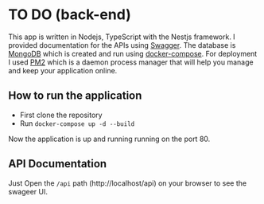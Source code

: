 # TO DO (back-end)

This app is written in Nodejs, TypeScript with the Nestjs framework. I provided documentation for the APIs using [Swagger](https://swagger.io/).
The database is [MongoDB](https://www.mongodb.com/) which is created and run using [docker-compose](https://docs.docker.com/compose/).
For deployment I used [PM2](https://pm2.keymetrics.io/) which is a daemon process manager that will help you manage and keep your application online.

## How to run the application

* First clone the repository
* Run `docker-compose up -d --build`

Now the application is up and running running on the port 80.

## API Documentation

Just Open the `/api` path (http://localhost/api) on your browser to see the swageer UI.
